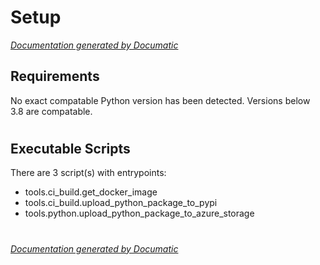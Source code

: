 # Setup

[_Documentation generated by Documatic_](https://www.documatic.com)

<!---Documatic-section-Requirements-start--->
## Requirements

No exact compatable Python version has been detected.
Versions below 3.8 are compatable.

# #
<!---Documatic-section-Requirements-end--->

<!---Documatic-section-Executable Scripts-start--->
## Executable Scripts

There are 3 script(s) with entrypoints:
* tools.ci_build.get_docker_image
* tools.ci_build.upload_python_package_to_pypi
* tools.python.upload_python_package_to_azure_storage

# #
<!---Documatic-section-Executable Scripts-end--->

[_Documentation generated by Documatic_](https://www.documatic.com)